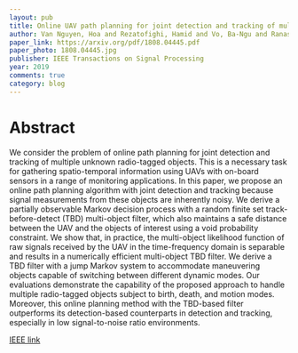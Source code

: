 ```yaml
---
layout: pub
title: Online UAV path planning for joint detection and tracking of multiple radio-tagged objects
author: Van Nguyen, Hoa and Rezatofighi, Hamid and Vo, Ba-Ngu and Ranasinghe, Damith C
paper_link: https://arxiv.org/pdf/1808.04445.pdf
paper_photo: 1808.04445.jpg
publisher: IEEE Transactions on Signal Processing
year: 2019
comments: true
category: blog
---
```


# Abstract

We consider the problem of online path planning for joint detection and tracking of multiple unknown radio-tagged objects. This is a necessary task for gathering spatio-temporal information using UAVs with on-board sensors in a range of monitoring applications. In this paper, we propose an online path planning algorithm with joint detection and tracking because signal measurements from these objects are inherently noisy. We derive a partially observable Markov decision process with a random finite set track-before-detect (TBD) multi-object filter, which also maintains a safe distance between the UAV and the objects of interest using a void probability constraint. We show that, in practice, the multi-object likelihood function of raw signals received by the UAV in the time-frequency domain is separable and results in a numerically efficient multi-object TBD filter. We derive a TBD filter with a jump Markov system to accommodate maneuvering objects capable of switching between different dynamic modes. Our evaluations demonstrate the capability of the proposed approach to handle multiple radio-tagged objects subject to birth, death, and motion modes. Moreover, this online planning method with the TBD-based filter outperforms its detection-based counterparts in detection and tracking, especially in low signal-to-noise ratio environments.

[IEEE link](https://ieeexplore.ieee.org/document/8826374)